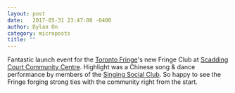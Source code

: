 ```yaml
---
layout: post
date:   2017-05-31 23:47:00 -0400
author: Dylan On
category: microposts
title: ""
---
```


Fantastic launch event for the [Toronto Fringe](http://fringetoronto.com)'s new Fringe Club at [Scadding Court Community Centre](http://www.scaddingcourt.org/). Highlight was a Chinese song & dance performance by members of the [Singing Social Club](https://twitter.com/GeneratorTO/status/870112423646310400). So happy to see the Fringe forging strong ties with the community right from the start.